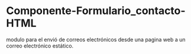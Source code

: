 # Componente-Formulario_contacto-HTML
modulo para el envió de correos electrónicos desde una pagina web a un correo electrónico estático.

